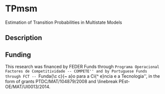 # TPmsm
Estimation of Transition Probabilities in Multistate Models

## Description

## Funding
This research was financed by FEDER Funds through ``Programa
Operacional Factores de Competitividade -- COMPETE'' and by Portuguese
Funds through FCT -- ``Funda{\c c}{\~ a}o para a Ci{\^ e}ncia e a
Tecnologia'', in the form of grants PTDC/MAT/104879/2008 and
\linebreak PEst-OE/MAT/UI0013/2014.
